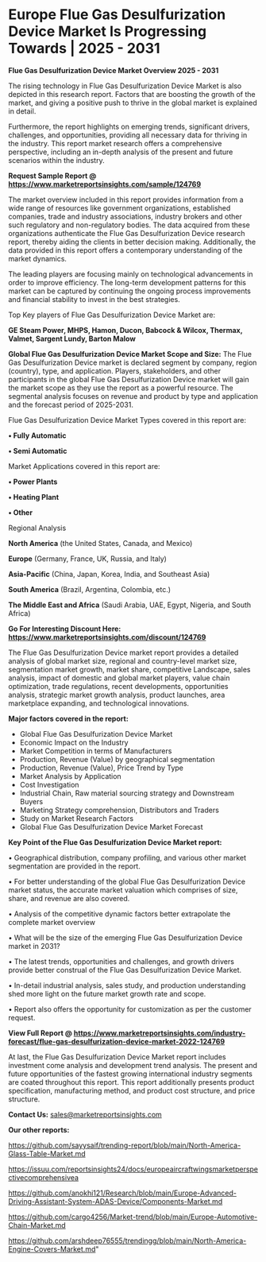 # Europe Flue Gas Desulfurization Device Market Is Progressing Towards | 2025 - 2031

<Strong> Flue Gas Desulfurization Device Market Overview 2025 - 2031</strong>

The rising technology in Flue Gas Desulfurization Device Market is also depicted in this research report. Factors that are boosting the growth of the market, and giving a positive push to thrive in the global market is explained in detail.

Furthermore, the report highlights on emerging trends, significant drivers, challenges, and opportunities, providing all necessary data for thriving in the industry. This report market research offers a comprehensive perspective, including an in-depth analysis of the present and future scenarios within the industry.

<strong>Request Sample Report @ <a href=https://www.marketreportsinsights.com/sample/124769>https://www.marketreportsinsights.com/sample/124769</a></strong>

The market overview included in this report provides information from a wide range of resources like government organizations, established companies, trade and industry associations, industry brokers and other such regulatory and non-regulatory bodies. The data acquired from these organizations authenticate the Flue Gas Desulfurization Device research report, thereby aiding the clients in better decision making. Additionally, the data provided in this report offers a contemporary understanding of the market dynamics.

The leading players are focusing mainly on technological advancements in order to improve efficiency. The long-term development patterns for this market can be captured by continuing the ongoing process improvements and financial stability to invest in the best strategies.

Top Key players of Flue Gas Desulfurization Device Market are:

<strong>GE Steam Power, MHPS, Hamon, Ducon, Babcock & Wilcox, Thermax, Valmet, Sargent Lundy, Barton Malow</strong>

<strong><b>Global Flue Gas Desulfurization Device Market Scope and Size:</b></strong>
The Flue Gas Desulfurization Device market is declared segment by company, region (country), type, and application. Players, stakeholders, and other participants in the global Flue Gas Desulfurization Device market will gain the market scope as they use the report as a powerful resource. The segmental analysis focuses on revenue and product by type and application and the forecast period of 2025-2031.

Flue Gas Desulfurization Device Market Types covered in this report are:

<strong>• Fully Automatic

• Semi Automatic</strong>

Market Applications covered in this report are:

<strong>• Power Plants

• Heating Plant

• Other</strong> 

Regional Analysis

<strong>North America</strong> (the United States, Canada, and Mexico)

<strong>Europe</strong> (Germany, France, UK, Russia, and Italy)

<strong>Asia-Pacific</strong> (China, Japan, Korea, India, and Southeast Asia)

<strong>South America</strong> (Brazil, Argentina, Colombia, etc.)

<strong>The Middle East and Africa</strong> (Saudi Arabia, UAE, Egypt, Nigeria, and South Africa)

<strong>Go For Interesting Discount Here: <a href=https://www.marketreportsinsights.com/discount/124769>https://www.marketreportsinsights.com/discount/124769</a></strong>

The Flue Gas Desulfurization Device market report provides a detailed analysis of global market size, regional and country-level market size, segmentation market growth, market share, competitive Landscape, sales analysis, impact of domestic and global market players, value chain optimization, trade regulations, recent developments, opportunities analysis, strategic market growth analysis, product launches, area marketplace expanding, and technological innovations.

<strong><b>Major factors covered in the report:</b></strong>
<ul>
  <li>Global Flue Gas Desulfurization Device Market </li>
  <li>Economic Impact on the Industry</li>
  <li>Market Competition in terms of Manufacturers</li>
  <li>Production, Revenue (Value) by geographical segmentation</li>
  <li>Production, Revenue (Value), Price Trend by Type</li>
  <li>Market Analysis by Application</li>
  <li>Cost Investigation</li>
  <li>Industrial Chain, Raw material sourcing strategy and Downstream Buyers</li>
  <li>Marketing Strategy comprehension, Distributors and Traders</li>
  <li>Study on Market Research Factors</li>
  <li>Global Flue Gas Desulfurization Device Market Forecast</li>
</ul>

<strong><b>Key Point of the Flue Gas Desulfurization Device Market report:</b></strong>

• Geographical distribution, company profiling, and various other market segmentation are provided in the report.

• For better understanding of the global Flue Gas Desulfurization Device market status, the accurate market valuation which comprises of size, share, and revenue are also covered.

• Analysis of the competitive dynamic factors better extrapolate the complete market overview

• What will be the size of the emerging Flue Gas Desulfurization Device market in 2031?

• The latest trends, opportunities and challenges, and growth drivers provide better construal of the Flue Gas Desulfurization Device Market.

• In-detail industrial analysis, sales study, and production understanding shed more light on the future market growth rate and scope.

• Report also offers the opportunity for customization as per the customer request.

<strong><b>View Full Report @ <a href=https://www.marketreportsinsights.com/industry-forecast/flue-gas-desulfurization-device-market-2022-124769>https://www.marketreportsinsights.com/industry-forecast/flue-gas-desulfurization-device-market-2022-124769</a></b></strong>


At last, the Flue Gas Desulfurization Device Market report includes investment come analysis and development trend analysis. The present and future opportunities of the fastest growing international industry segments are coated throughout this report. This report additionally presents product specification, manufacturing method, and product cost structure, and price structure.

<strong>Contact Us:</strong>
sales@marketreportsinsights.com

<strong>Our other reports:</strong>

<a href=https://github.com/sayysaif/trending-report/blob/main/North-America-Glass-Table-Market.md>https://github.com/sayysaif/trending-report/blob/main/North-America-Glass-Table-Market.md</a>

<a href=https://issuu.com/reportsinsights24/docs/europeaircraftwingsmarketperspectivecomprehensivea>https://issuu.com/reportsinsights24/docs/europeaircraftwingsmarketperspectivecomprehensivea</a>

<a href=https://github.com/anokhi121/Research/blob/main/Europe-Advanced-Driving-Assistant-System-ADAS-Device/Components-Market.md>https://github.com/anokhi121/Research/blob/main/Europe-Advanced-Driving-Assistant-System-ADAS-Device/Components-Market.md</a>

<a href=https://github.com/cargo4256/Market-trend/blob/main/Europe-Automotive-Chain-Market.md>https://github.com/cargo4256/Market-trend/blob/main/Europe-Automotive-Chain-Market.md</a>

<a href=https://github.com/arshdeep76555/trendingg/blob/main/North-America-Engine-Covers-Market.md>https://github.com/arshdeep76555/trendingg/blob/main/North-America-Engine-Covers-Market.md</a>"
